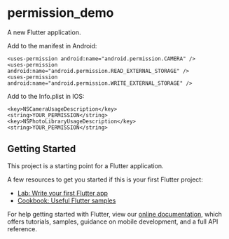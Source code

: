 # permission_demo

A new Flutter application.

Add to the manifest in Android:

    <uses-permission android:name="android.permission.CAMERA" />
    <uses-permission android:name="android.permission.READ_EXTERNAL_STORAGE" />
    <uses-permission android:name="android.permission.WRITE_EXTERNAL_STORAGE" />

Add to the Info.plist in IOS:

    <key>NSCameraUsageDescription</key>
    <string>YOUR_PERMISSION</string>
    <key>NSPhotoLibraryUsageDescription</key>
    <string>YOUR_PERMISSION</string>

## Getting Started

This project is a starting point for a Flutter application.

A few resources to get you started if this is your first Flutter project:

- [Lab: Write your first Flutter app](https://flutter.io/docs/get-started/codelab)
- [Cookbook: Useful Flutter samples](https://flutter.io/docs/cookbook)

For help getting started with Flutter, view our 
[online documentation](https://flutter.io/docs), which offers tutorials, 
samples, guidance on mobile development, and a full API reference.

